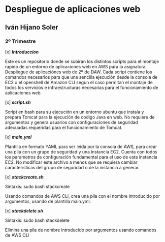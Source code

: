 # Despliegue de aplicaciones web

## Iván Hijano Soler

### 2º Trimestre

[x] ***Introduccíon***

Este es un repositorio donde se subiran los distintos scripts para el montaje rapido de un entorno de aplicaciones web en AWS para la asignatura Despliegue de aplicaciónes web de 2º de DAW. Cada script contiene los comandos necesarios para que una sencilla ejecución desde la consola de EC2 o el openshell de Amazon CLI segun el caso permitan el montaje de todos los servicios e infraestructuras necesarias para el funcionamiento de aplicaciones web.

[x] ***script.sh***

Script en bash para su ejecución en un entorno ubuntu que instala y prepara Tomcat para la ejecución de codigo Java en web. No requiere de argumentos y genera usuarios con configuraciones de seguridad adecuadas requeridas para el funcionamiento de Tomcat.

[x] ***main.yml***

Plantilla en formato YAML para ser leida por la consola de AWS, para crear una pila con un grupo de seguridad y una instancia EC2. Cuenta con todos los parametros de configuración fundamental para el uso de esta instancia EC2. No modificar este archivo a menos que se requiera cambiar caracteristicas del grupo de seguridad o de la instancia a generar.

[x] ***stackcreate.sh***

Sintaxis: sudo bash stackcreate <nombrePila>

Usando comandos de AWS CLI, crea una pila con el nombre introducido por argumentos, usando de plantilla main.yml.

[x] ***stackdelete.sh***

Sintaxis: sudo bash stackdelete <nombrePila>

Elimina una pila de nombre <nombrePila> introducido por argumentos usando comandos de AWS CLI
